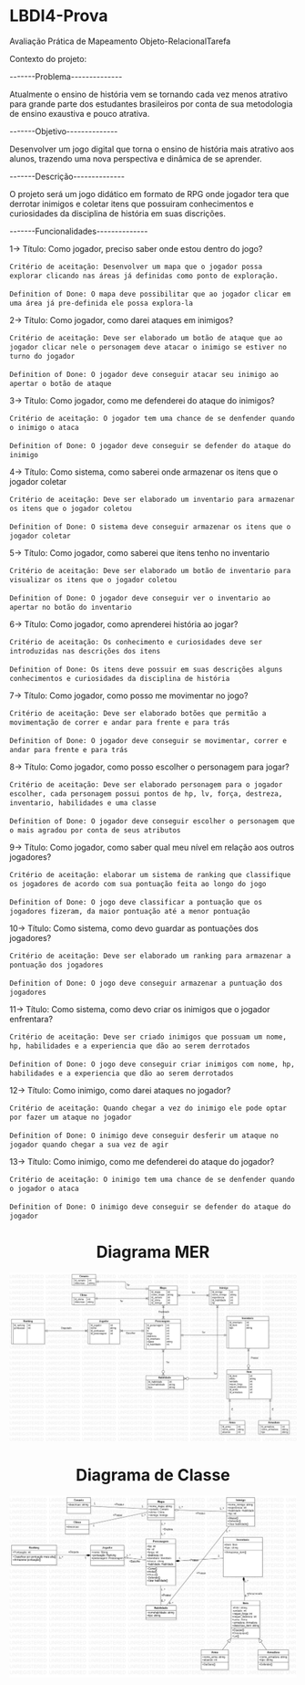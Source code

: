 # LBDI4-Prova
Avaliação Prática de Mapeamento Objeto-RelacionalTarefa

Contexto do projeto:

-------Problema--------------

Atualmente o ensino de história vem se tornando cada vez menos atrativo para grande parte dos estudantes brasileiros por conta de sua metodologia de ensino exaustiva e pouco atrativa.

-------Objetivo--------------

Desenvolver um jogo digital que torna o ensino de história mais atrativo aos alunos, trazendo uma nova perspectiva e dinâmica de se aprender.

-------Descrição--------------

O projeto será um jogo didático em formato de RPG onde jogador tera que derrotar inimigos e coletar itens que possuiram conhecimentos e curiosidades da disciplina de história em suas discrições.


-------Funcionalidades--------------

1-> Título: Como jogador, preciso saber onde estou dentro do jogo?

    Critério de aceitação: Desenvolver um mapa que o jogador possa explorar clicando nas áreas já definidas como ponto de exploração.
    
    Definition of Done: O mapa deve possibilitar que ao jogador clicar em uma área já pre-definida ele possa explora-la
    
    
2-> Título: Como jogador, como darei ataques em inimigos?
    
    Critério de aceitação: Deve ser elaborado um botão de ataque que ao jogador clicar nele o personagem deve atacar o inimigo se estiver no turno do jogador
    
    Definition of Done: O jogador deve conseguir atacar seu inimigo ao apertar o botão de ataque


3-> Título: Como jogador, como me defenderei do ataque do inimigos?
    
    Critério de aceitação: O jogador tem uma chance de se denfender quando o inimigo o ataca
    
    Definition of Done: O jogador deve conseguir se defender do ataque do inimigo
    
    
4-> Título: Como sistema, como saberei onde armazenar os itens que o jogador coletar
    
    Critério de aceitação: Deve ser elaborado um inventario para armazenar os itens que o jogador coletou 
    
    Definition of Done: O sistema deve conseguir armazenar os itens que o jogador coletar
    
    
5-> Título: Como jogador, como saberei que itens tenho no inventario
    
    Critério de aceitação: Deve ser elaborado um botão de inventario para visualizar os itens que o jogador coletou 
    
    Definition of Done: O jogador deve conseguir ver o inventario ao apertar no botão do inventario
    
    
6-> Título: Como jogador, como aprenderei história ao jogar?

    Critério de aceitação: Os conhecimento e curiosidades deve ser introduzidas nas descrições dos itens
    
    Definition of Done: Os itens deve possuir em suas descrições alguns conhecimentos e curiosidades da disciplina de história
    
    
7-> Título: Como jogador, como posso me movimentar no jogo?
    
    Critério de aceitação: Deve ser elaborado botões que permitão a movimentação de correr e andar para frente e para trás
    
    Definition of Done: O jogador deve conseguir se movimentar, correr e andar para frente e para trás
    

8-> Título: Como jogador, como posso escolher o personagem para jogar?

    Critério de aceitação: Deve ser elaborado personagem para o jogador escolher, cada personagem possui pontos de hp, lv, força, destreza, inventario, habilidades e uma classe  
    
    Definition of Done: O jogador deve conseguir escolher o personagem que o mais agradou por conta de seus atributos
    
    
9-> Título: Como jogador, como saber qual meu nível em relação aos outros jogadores?

    Critério de aceitação: elaborar um sistema de ranking que classifique os jogadores de acordo com sua pontuação feita ao longo do jogo
  
    Definition of Done: O jogo deve classificar a pontuação que os jogadores fizeram, da maior pontuação até a menor pontuação
    
    
10-> Título: Como sistema, como devo guardar as pontuações dos jogadores?

    Critério de aceitação: Deve ser elaborado um ranking para armazenar a pontuação dos jogadores
    
    Definition of Done: O jogo deve conseguir armazenar a puntuação dos jogadores
    
    
11-> Título: Como sistema, como devo criar os inimigos que o jogador enfrentara?
  
    Critério de aceitação: Deve ser criado inimigos que possuam um nome, hp, habilidades e a experiencia que dão ao serem derrotados
    
    Definition of Done: O jogo deve conseguir criar inimigos com nome, hp, habilidades e a experiencia que dão ao serem derrotados
    
    
12-> Título: Como inimigo, como darei ataques no jogador?
    
    Critério de aceitação: Quando chegar a vez do inimigo ele pode optar por fazer um ataque no jogador
    
    Definition of Done: O inimigo deve conseguir desferir um ataque no jogador quando chegar a sua vez de agir


13-> Título: Como inimigo, como me defenderei do ataque do jogador?
    
    Critério de aceitação: O inimigo tem uma chance de se denfender quando o jogador o ataca
    
    Definition of Done: O inimigo deve conseguir se defender do ataque do jogador
    
    
  <h1 align="center">Diagrama MER</h1>
  <div align="center">
    <img src="Diagramas/DiagramaRelacional.png" width="700px"/>
    </div> 
    
  <h1 align="center">Diagrama de Classe</h1>
  <div align="center">
    <img src="Diagramas/DiagramaClasse.png" width="700px"/>
    </div>

 
